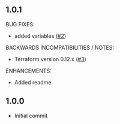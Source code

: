 ## 1.0.1

BUG FIXES:

* added variables ([#2](https://github.com/zoitech/terraform-aws-config/issues/2))

BACKWARDS INCOMPATIBILITIES / NOTES:

* Terraform version 0.12.x ([#3](https://github.com/zoitech/terraform-aws-config/issues/3))

ENHANCEMENTS:

* Added readme

## 1.0.0

* Initial commit
